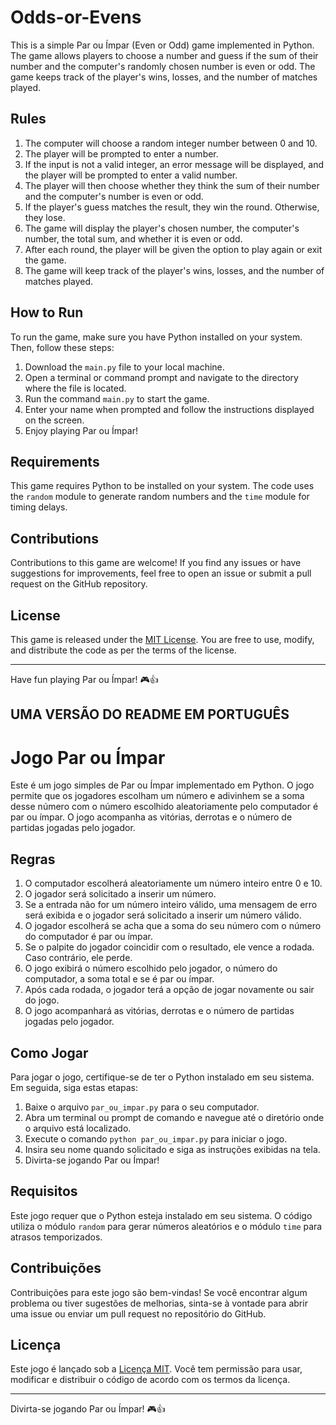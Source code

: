 # Odds-or-Evens

This is a simple Par ou Ímpar (Even or Odd) game implemented in Python. 
The game allows players to choose a number and guess if the sum of their number and the computer's randomly chosen number is even or odd. The game keeps track of the player's wins, losses, and the number of matches played.

## Rules

1. The computer will choose a random integer number between 0 and 10.
2. The player will be prompted to enter a number.
3. If the input is not a valid integer, an error message will be displayed, and the player will be prompted to enter a valid number.
4. The player will then choose whether they think the sum of their number and the computer's number is even or odd.
5. If the player's guess matches the result, they win the round. Otherwise, they lose.
6. The game will display the player's chosen number, the computer's number, the total sum, and whether it is even or odd.
7. After each round, the player will be given the option to play again or exit the game.
8. The game will keep track of the player's wins, losses, and the number of matches played.

## How to Run

To run the game, make sure you have Python installed on your system. Then, follow these steps:

1. Download the `main.py` file to your local machine.
2. Open a terminal or command prompt and navigate to the directory where the file is located.
3. Run the command `main.py` to start the game.
4. Enter your name when prompted and follow the instructions displayed on the screen.
5. Enjoy playing Par ou Ímpar!

## Requirements

This game requires Python to be installed on your system. The code uses the `random` module to generate random numbers and the `time` module for timing delays.

## Contributions

Contributions to this game are welcome! If you find any issues or have suggestions for improvements, feel free to open an issue or submit a pull request on the GitHub repository.

## License

This game is released under the [MIT License](https://opensource.org/licenses/MIT). You are free to use, modify, and distribute the code as per the terms of the license.

---

Have fun playing Par ou Ímpar! 🎮👍


## UMA VERSÃO DO README EM PORTUGUÊS

# Jogo Par ou Ímpar

Este é um jogo simples de Par ou Ímpar implementado em Python. O jogo permite que os jogadores escolham um número e adivinhem se a soma desse número com o número escolhido aleatoriamente pelo computador é par ou ímpar. O jogo acompanha as vitórias, derrotas e o número de partidas jogadas pelo jogador.

## Regras

1. O computador escolherá aleatoriamente um número inteiro entre 0 e 10.
2. O jogador será solicitado a inserir um número.
3. Se a entrada não for um número inteiro válido, uma mensagem de erro será exibida e o jogador será solicitado a inserir um número válido.
4. O jogador escolherá se acha que a soma do seu número com o número do computador é par ou ímpar.
5. Se o palpite do jogador coincidir com o resultado, ele vence a rodada. Caso contrário, ele perde.
6. O jogo exibirá o número escolhido pelo jogador, o número do computador, a soma total e se é par ou ímpar.
7. Após cada rodada, o jogador terá a opção de jogar novamente ou sair do jogo.
8. O jogo acompanhará as vitórias, derrotas e o número de partidas jogadas pelo jogador.

## Como Jogar

Para jogar o jogo, certifique-se de ter o Python instalado em seu sistema. Em seguida, siga estas etapas:

1. Baixe o arquivo `par_ou_impar.py` para o seu computador.
2. Abra um terminal ou prompt de comando e navegue até o diretório onde o arquivo está localizado.
3. Execute o comando `python par_ou_impar.py` para iniciar o jogo.
4. Insira seu nome quando solicitado e siga as instruções exibidas na tela.
5. Divirta-se jogando Par ou Ímpar!

## Requisitos

Este jogo requer que o Python esteja instalado em seu sistema. O código utiliza o módulo `random` para gerar números aleatórios e o módulo `time` para atrasos temporizados.

## Contribuições

Contribuições para este jogo são bem-vindas! Se você encontrar algum problema ou tiver sugestões de melhorias, sinta-se à vontade para abrir uma issue ou enviar um pull request no repositório do GitHub.

## Licença

Este jogo é lançado sob a [Licença MIT](https://opensource.org/licenses/MIT). Você tem permissão para usar, modificar e distribuir o código de acordo com os termos da licença.

---

Divirta-se jogando Par ou Ímpar! 🎮👍
